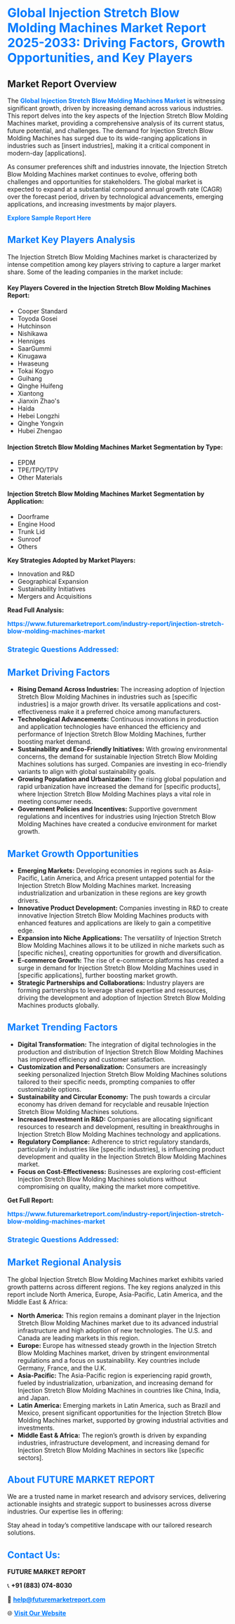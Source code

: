 <h1 style="color: #007BFF;">Global Injection Stretch Blow Molding Machines Market Report 2025-2033: Driving Factors, Growth Opportunities, and Key Players</h1>

<section id="overview">
<h2>Market Report Overview</h2>
<p>The <a href="https://www.futuremarketreport.com/industry-report/injection-stretch-blow-molding-machines-market" style="color: #007BFF; text-decoration: none;"><strong>Global Injection Stretch Blow Molding Machines Market</strong></a> is witnessing significant growth, driven by increasing demand across various industries. This report delves into the key aspects of the Injection Stretch Blow Molding Machines market, providing a comprehensive analysis of its current status, future potential, and challenges. The demand for Injection Stretch Blow Molding Machines has surged due to its wide-ranging applications in industries such as [insert industries], making it a critical component in modern-day [applications].</p>
<p>As consumer preferences shift and industries innovate, the Injection Stretch Blow Molding Machines market continues to evolve, offering both challenges and opportunities for stakeholders. The global market is expected to expand at a substantial compound annual growth rate (CAGR) over the forecast period, driven by technological advancements, emerging applications, and increasing investments by major players.</p>
</section>

<section id="overview">
<p><a href="https://www.futuremarketreport.com/request-sample/reportId=32992" style="color: #007BFF; text-decoration: none;"><strong>Explore Sample Report Here</strong></a></p>
</section>

<section id="key-players">
<h2 style="color: #007BFF;">Market Key Players Analysis</h2>
<p>The Injection Stretch Blow Molding Machines market is characterized by intense competition among key players striving to capture a larger market share. Some of the leading companies in the market include:</p>
<h4>Key Players Covered in the Injection Stretch Blow Molding Machines Report:</h4>
<ul><li>Cooper Standard</li><li>Toyoda Gosei</li><li>Hutchinson</li><li>Nishikawa</li><li>Henniges</li><li>SaarGummi</li><li>Kinugawa</li><li>Hwaseung</li><li>Tokai Kogyo</li><li>Guihang</li><li>Qinghe Huifeng</li><li>Xiantong</li><li>Jianxin Zhao&#039;s</li><li>Haida</li><li>Hebei Longzhi</li><li>Qinghe Yongxin</li><li>Hubei Zhengao</li></ul>
<h4>Injection Stretch Blow Molding Machines Market Segmentation by Type:</h4>
<ul><li>EPDM</li><li>TPE/TPO/TPV</li><li>Other Materials</li></ul>

<h4>Injection Stretch Blow Molding Machines Market Segmentation by Application:</h4>
<ul><li>Doorframe</li><li>Engine Hood</li><li>Trunk Lid</li><li>Sunroof</li><li>Others</li></ul>
<p><strong>Key Strategies Adopted by Market Players:</strong></p>
<ul>
<li>Innovation and R&D</li>
<li>Geographical Expansion</li>
<li>Sustainability Initiatives</li>
<li>Mergers and Acquisitions</li>
</ul>
</section>

<section>
<p><strong>Read Full Analysis: </strong></p><a href="https://www.futuremarketreport.com/industry-report/injection-stretch-blow-molding-machines-market" style="color: #007BFF; text-decoration: none;"><strong>https://www.futuremarketreport.com/industry-report/injection-stretch-blow-molding-machines-market</strong></a>
<h3 style="color: #007BFF;">Strategic Questions Addressed:</h3>
</section>

<section id="driving-factors">
<h2 style="color: #007BFF;">Market Driving Factors</h2>
<ul>
<li><strong>Rising Demand Across Industries:</strong> The increasing adoption of Injection Stretch Blow Molding Machines in industries such as [specific industries] is a major growth driver. Its versatile applications and cost-effectiveness make it a preferred choice among manufacturers.</li>
<li><strong>Technological Advancements:</strong> Continuous innovations in production and application technologies have enhanced the efficiency and performance of Injection Stretch Blow Molding Machines, further boosting market demand.</li>
<li><strong>Sustainability and Eco-Friendly Initiatives:</strong> With growing environmental concerns, the demand for sustainable Injection Stretch Blow Molding Machines solutions has surged. Companies are investing in eco-friendly variants to align with global sustainability goals.</li>
<li><strong>Growing Population and Urbanization:</strong> The rising global population and rapid urbanization have increased the demand for [specific products], where Injection Stretch Blow Molding Machines plays a vital role in meeting consumer needs.</li>
<li><strong>Government Policies and Incentives:</strong> Supportive government regulations and incentives for industries using Injection Stretch Blow Molding Machines have created a conducive environment for market growth.</li>
</ul>
</section>

<section id="growth-opportunities">
<h2 style="color: #007BFF;">Market Growth Opportunities</h2>
<ul>
<li><strong>Emerging Markets:</strong> Developing economies in regions such as Asia-Pacific, Latin America, and Africa present untapped potential for the Injection Stretch Blow Molding Machines market. Increasing industrialization and urbanization in these regions are key growth drivers.</li>
<li><strong>Innovative Product Development:</strong> Companies investing in R&D to create innovative Injection Stretch Blow Molding Machines products with enhanced features and applications are likely to gain a competitive edge.</li>
<li><strong>Expansion into Niche Applications:</strong> The versatility of Injection Stretch Blow Molding Machines allows it to be utilized in niche markets such as [specific niches], creating opportunities for growth and diversification.</li>
<li><strong>E-commerce Growth:</strong> The rise of e-commerce platforms has created a surge in demand for Injection Stretch Blow Molding Machines used in [specific applications], further boosting market growth.</li>
<li><strong>Strategic Partnerships and Collaborations:</strong> Industry players are forming partnerships to leverage shared expertise and resources, driving the development and adoption of Injection Stretch Blow Molding Machines products globally.</li>
</ul>
</section>

<section id="trending-factors">
<h2 style="color: #007BFF;">Market Trending Factors</h2>
<ul>
<li><strong>Digital Transformation:</strong> The integration of digital technologies in the production and distribution of Injection Stretch Blow Molding Machines has improved efficiency and customer satisfaction.</li>
<li><strong>Customization and Personalization:</strong> Consumers are increasingly seeking personalized Injection Stretch Blow Molding Machines solutions tailored to their specific needs, prompting companies to offer customizable options.</li>
<li><strong>Sustainability and Circular Economy:</strong> The push towards a circular economy has driven demand for recyclable and reusable Injection Stretch Blow Molding Machines solutions.</li>
<li><strong>Increased Investment in R&D:</strong> Companies are allocating significant resources to research and development, resulting in breakthroughs in Injection Stretch Blow Molding Machines technology and applications.</li>
<li><strong>Regulatory Compliance:</strong> Adherence to strict regulatory standards, particularly in industries like [specific industries], is influencing product development and quality in the Injection Stretch Blow Molding Machines market.</li>
<li><strong>Focus on Cost-Effectiveness:</strong> Businesses are exploring cost-efficient Injection Stretch Blow Molding Machines solutions without compromising on quality, making the market more competitive.</li>
</ul>
</section>

<section>
<p><strong>Get Full Report: </strong></p><a href="https://www.futuremarketreport.com/industry-report/injection-stretch-blow-molding-machines-market" style="color: #007BFF; text-decoration: none;"><strong>https://www.futuremarketreport.com/industry-report/injection-stretch-blow-molding-machines-market</strong></a>
<h3 style="color: #007BFF;">Strategic Questions Addressed:</h3>
</section>


<section id="regional-analysis">
<h2 style="color: #007BFF;">Market Regional Analysis</h2>
<p>The global Injection Stretch Blow Molding Machines market exhibits varied growth patterns across different regions. The key regions analyzed in this report include North America, Europe, Asia-Pacific, Latin America, and the Middle East & Africa:</p>
<ul>
<li><strong>North America:</strong> This region remains a dominant player in the Injection Stretch Blow Molding Machines market due to its advanced industrial infrastructure and high adoption of new technologies. The U.S. and Canada are leading markets in this region.</li>
<li><strong>Europe:</strong> Europe has witnessed steady growth in the Injection Stretch Blow Molding Machines market, driven by stringent environmental regulations and a focus on sustainability. Key countries include Germany, France, and the U.K.</li>
<li><strong>Asia-Pacific:</strong> The Asia-Pacific region is experiencing rapid growth, fueled by industrialization, urbanization, and increasing demand for Injection Stretch Blow Molding Machines in countries like China, India, and Japan.</li>
<li><strong>Latin America:</strong> Emerging markets in Latin America, such as Brazil and Mexico, present significant opportunities for the Injection Stretch Blow Molding Machines market, supported by growing industrial activities and investments.</li>
<li><strong>Middle East & Africa:</strong> The region’s growth is driven by expanding industries, infrastructure development, and increasing demand for Injection Stretch Blow Molding Machines in sectors like [specific sectors].</li>
</ul>
</section>

<footer>
<h2 style="color: #007BFF;">About FUTURE MARKET REPORT</h2>
<p>We are a trusted name in market research and advisory services, delivering actionable insights and strategic support to businesses across diverse industries. Our expertise lies in offering:</p>

<p>Stay ahead in today’s competitive landscape with our tailored research solutions.</p>

<h2 style="color: #007BFF;">Contact Us:</h2>
<p><strong>FUTURE MARKET REPORT</strong></p>
<p>📞 <strong>+91 (883) 074-8030</strong></p>
<p>📧 <strong><a href="mailto:help@futuremarketreport.com" style="color: #007BFF;">help@futuremarketreport.com</a></strong></p>
<p>🌐 <strong><a href="https://www.futuremarketreport.com/" style="color: #007BFF;">Visit Our Website</a></strong></p>
</footer>
